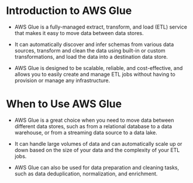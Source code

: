 # Introduction to AWS Glue

- AWS Glue is a fully-managed extract, transform, and load (ETL) service that makes it easy to move data between data stores. 

- It can automatically discover and infer schemas from various data sources, transform and clean the data using built-in or custom transformations, and load the data into a destination data store. 

- AWS Glue is designed to be scalable, reliable, and cost-effective, and allows you to easily create and manage ETL jobs without having to provision or manage any infrastructure.


# When to Use AWS Glue

- AWS Glue is a great choice when you need to move data between different data stores, such as from a relational database to a data warehouse, or from a streaming data source to a data lake.

- It can handle large volumes of data and can automatically scale up or down based on the size of your data and the complexity of your ETL jobs. 

- AWS Glue can also be used for data preparation and cleaning tasks, such as data deduplication, normalization, and enrichment.

